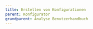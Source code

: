 ```yaml
---
title: Erstellen von Konfigurationen
parent: Konfigurator
grandparent: Analyse Benutzerhandbuch
---
```

